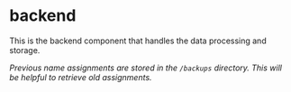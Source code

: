 # backend

This is the backend component that handles the data processing and storage.

_Previous name assignments are stored in the `/backups` directory. This will be helpful to retrieve old assignments._
